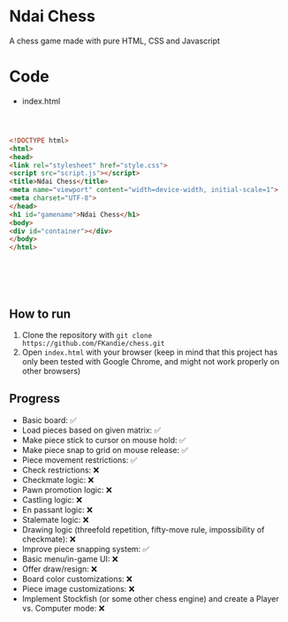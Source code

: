 # Ndai Chess 

A chess game made with pure HTML, CSS and Javascript

# Code
- index.html
```HTML



<!DOCTYPE html>
<html>
<head>
<link rel="stylesheet" href="style.css">
<script src="script.js"></script>
<title>Ndai Chess</title>
<meta name="viewport" content="width=device-width, initial-scale=1">
<meta charset="UTF-8">
</head>
<h1 id="gamename">Ndai Chess</h1>
<body>
<div id="container"></div>
</body>
</html>







```

## How to run

1. Clone the repository with `git clone https://github.com/FKandie/chess.git`
2. Open `index.html` with your browser (keep in mind that this project has only been tested with Google Chrome, and might not work properly on other browsers)

## Progress

- Basic board: :white_check_mark: 
- Load pieces based on given matrix: :white_check_mark: 
- Make piece stick to cursor on mouse hold: :white_check_mark:
- Make piece snap to grid on mouse release: :white_check_mark:
- Piece movement restrictions: :white_check_mark:
- Check restrictions: :x:
- Checkmate logic: :x:
- Pawn promotion logic: :x:
- Castling logic: :x:
- En passant logic: :x:
- Stalemate logic: :x:
- Drawing logic (threefold repetition, fifty-move rule, impossibility of checkmate): :x:
- Improve piece snapping system: :white_check_mark:
- Basic menu/in-game UI: :x:
- Offer draw/resign: :x:
- Board color customizations: :x:
- Piece image customizations: :x:
- Implement Stockfish (or some other chess engine) and create a Player vs. Computer mode: :x:
